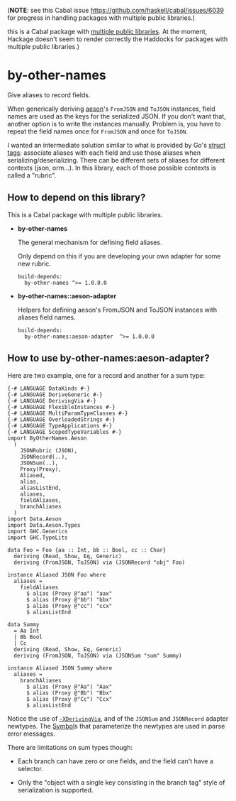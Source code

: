 (**NOTE**: see this Cabal issue https://github.com/haskell/cabal/issues/6039
for progress in handling packages with multiple public libraries.)

this is a Cabal package with [multiple public
libraries](https://cabal.readthedocs.io/en/latest/cabal-package.html#pkg-field-library-visibility).
At the moment, Hackage doesn't seem to render correctly the Haddocks for
packages with multiple public libraries.)

# by-other-names

Give aliases to record fields.

When generically deriving [aeson](http://hackage.haskell.org/package/aeson)'s
`FromJSON` and `ToJSON` instances, field names are used as the keys for the
serialized JSON. If you don't want that, another option is to write the
instances manually. Problem is, you have to repeat the field names once for
`FromJSON` and once for `ToJSON`.

I wanted an intermediate solution similar to what is provided by Go's [struct
tags](https://golangcode.com/struct-tags/): associate aliases with each field
and use those aliases when serializing/deserializing. There can be different
sets of aliases for different contexts (json, orm...). In this library, each of
those possible contexts is called a "rubric".

## How to depend on this library?

This is a Cabal package with multiple public libraries.

- **by-other-names** 

  The general mechanism for defining field aliases. 

  Only depend on this if you are developing your own adapter for some new
  rubric.

  ```
  build-depends:
    by-other-names ^>= 1.0.0.0
  ```

- **by-other-names::aeson-adapter** 

  Helpers for defining aeson's FromJSON and ToJSON instances with aliases field
  names.

  ```
  build-depends:
    by-other-names:aeson-adapter  ^>= 1.0.0.0
  ```

## How to use by-other-names:aeson-adapter?

Here are two example, one for a record and another for a sum type:

    {-# LANGUAGE DataKinds #-}
    {-# LANGUAGE DeriveGeneric #-}
    {-# LANGUAGE DerivingVia #-}
    {-# LANGUAGE FlexibleInstances #-}
    {-# LANGUAGE MultiParamTypeClasses #-}
    {-# LANGUAGE OverloadedStrings #-}
    {-# LANGUAGE TypeApplications #-}
    {-# LANGUAGE ScopedTypeVariables #-}
    import ByOtherNames.Aeson
      ( 
        JSONRubric (JSON),
        JSONRecord(..),
        JSONSum(..),
        Proxy(Proxy),
        Aliased,
        alias,
        aliasListEnd,
        aliases,
        fieldAliases,
        branchAliases
      )
    import Data.Aeson
    import Data.Aeson.Types
    import GHC.Generics
    import GHC.TypeLits

    data Foo = Foo {aa :: Int, bb :: Bool, cc :: Char}
      deriving (Read, Show, Eq, Generic)
      deriving (FromJSON, ToJSON) via (JSONRecord "obj" Foo)

    instance Aliased JSON Foo where
      aliases =
        fieldAliases
          $ alias (Proxy @"aa") "aax"
          $ alias (Proxy @"bb") "bbx"
          $ alias (Proxy @"cc") "ccx"
          $ aliasListEnd

    data Summy
      = Aa Int
      | Bb Bool
      | Cc
      deriving (Read, Show, Eq, Generic)
      deriving (FromJSON, ToJSON) via (JSONSum "sum" Summy)

    instance Aliased JSON Summy where
      aliases =
        branchAliases
          $ alias (Proxy @"Aa") "Aax"
          $ alias (Proxy @"Bb") "Bbx"
          $ alias (Proxy @"Cc") "Ccx"
          $ aliasListEnd

Notice the use of
[`-XDerivingVia`](https://downloads.haskell.org/ghc/latest/docs/html/users_guide/glasgow_exts.html?highlight=derivingvia#extension-DerivingVia),
and of the `JSONSum` and `JSONRecord` adapter newtypes. The
[Symbol](http://hackage.haskell.org/package/base-4.14.0.0/docs/GHC-TypeLits.html#t:Symbol)s
that parameterize the newtypes are used in parse error messages.

There are limitations on sum types though:

- Each branch can have zero or one fields, and the field can't have a selector.

- Only the "object with a single key consisting in the branch tag" style of serialization is supported.

